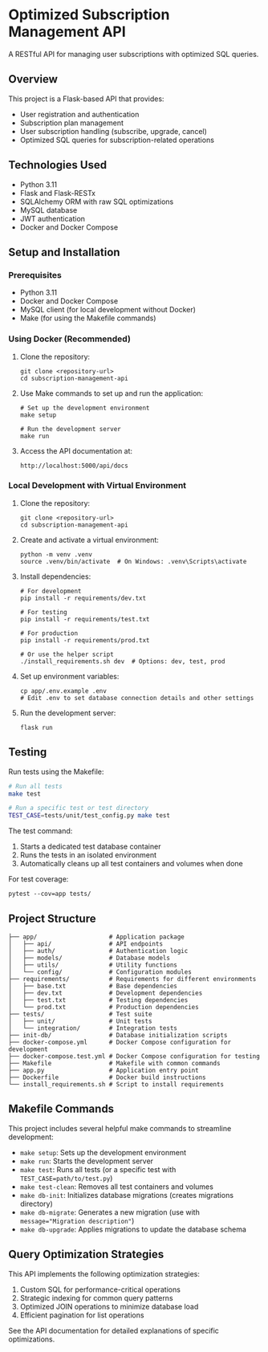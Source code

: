 # Optimized Subscription Management API

A RESTful API for managing user subscriptions with optimized SQL queries.

## Overview

This project is a Flask-based API that provides:
- User registration and authentication
- Subscription plan management
- User subscription handling (subscribe, upgrade, cancel)
- Optimized SQL queries for subscription-related operations

## Technologies Used

- Python 3.11
- Flask and Flask-RESTx
- SQLAlchemy ORM with raw SQL optimizations
- MySQL database
- JWT authentication
- Docker and Docker Compose

## Setup and Installation

### Prerequisites

- Python 3.11
- Docker and Docker Compose
- MySQL client (for local development without Docker)
- Make (for using the Makefile commands)

### Using Docker (Recommended)

1. Clone the repository:
   ```
   git clone <repository-url>
   cd subscription-management-api
   ```

2. Use Make commands to set up and run the application:
   ```
   # Set up the development environment
   make setup
   
   # Run the development server
   make run
   ```

3. Access the API documentation at:
   ```
   http://localhost:5000/api/docs
   ```

### Local Development with Virtual Environment

1. Clone the repository:
   ```
   git clone <repository-url>
   cd subscription-management-api
   ```

2. Create and activate a virtual environment:
   ```
   python -m venv .venv
   source .venv/bin/activate  # On Windows: .venv\Scripts\activate
   ```

3. Install dependencies:
   ```
   # For development
   pip install -r requirements/dev.txt
   
   # For testing
   pip install -r requirements/test.txt
   
   # For production
   pip install -r requirements/prod.txt
   
   # Or use the helper script
   ./install_requirements.sh dev  # Options: dev, test, prod
   ```

4. Set up environment variables:
   ```
   cp app/.env.example .env
   # Edit .env to set database connection details and other settings
   ```

5. Run the development server:
   ```
   flask run
   ```

## Testing

Run tests using the Makefile:

```bash
# Run all tests
make test

# Run a specific test or test directory
TEST_CASE=tests/unit/test_config.py make test
```

The test command:
1. Starts a dedicated test database container
2. Runs the tests in an isolated environment
3. Automatically cleans up all test containers and volumes when done

For test coverage:

```
pytest --cov=app tests/
```

## Project Structure

```
├── app/                    # Application package
│   ├── api/                # API endpoints
│   ├── auth/               # Authentication logic
│   ├── models/             # Database models
│   ├── utils/              # Utility functions
│   └── config/             # Configuration modules
├── requirements/           # Requirements for different environments
│   ├── base.txt            # Base dependencies
│   ├── dev.txt             # Development dependencies
│   ├── test.txt            # Testing dependencies
│   └── prod.txt            # Production dependencies
├── tests/                  # Test suite
│   ├── unit/               # Unit tests
│   └── integration/        # Integration tests
├── init-db/                # Database initialization scripts
├── docker-compose.yml      # Docker Compose configuration for development
├── docker-compose.test.yml # Docker Compose configuration for testing
├── Makefile                # Makefile with common commands
├── app.py                  # Application entry point
├── Dockerfile              # Docker build instructions
└── install_requirements.sh # Script to install requirements
```

## Makefile Commands

This project includes several helpful make commands to streamline development:

- `make setup`: Sets up the development environment
- `make run`: Starts the development server
- `make test`: Runs all tests (or a specific test with `TEST_CASE=path/to/test.py`)
- `make test-clean`: Removes all test containers and volumes
- `make db-init`: Initializes database migrations (creates migrations directory)
- `make db-migrate`: Generates a new migration (use with `message="Migration description"`)
- `make db-upgrade`: Applies migrations to update the database schema

## Query Optimization Strategies

This API implements the following optimization strategies:

1. Custom SQL for performance-critical operations
2. Strategic indexing for common query patterns
3. Optimized JOIN operations to minimize database load
4. Efficient pagination for list operations

See the API documentation for detailed explanations of specific optimizations.